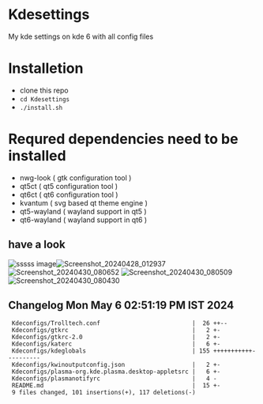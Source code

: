 # Kdesettings
  My kde settings on kde 6 with all config files
 
# Installetion
- clone this repo
- `cd Kdesettings`
- `./install.sh`

# Requred dependencies need to be installed
- nwg-look                                                ( gtk configuration tool )
- qt5ct                                                  ( qt5 configuration tool )
- qt6ct                                                  ( qt6 configuration tool )
- kvantum                                                ( svg based qt theme engine )
- qt5-wayland                                            ( wayland support in qt5 )
- qt6-wayland                                            ( wayland support in qt6 )

## have a look
![sssss](https://github.com/ALEX5402/Kdesettings/assets/76860596/b80d5c47-3875-4c11-a451-b70e212b507a)
image![Screenshot_20240428_012937](https://github.com/ALEX5402/Kdesettings/assets/76860596/dc3b01ac-b289-4165-a134-acf529370561)
![Screenshot_20240430_080652](https://github.com/ALEX5402/Kdesettings/assets/76860596/7f518edf-ff0b-41fd-853c-b78ea457078f)
![Screenshot_20240430_080509](https://github.com/ALEX5402/Kdesettings/assets/76860596/e7017410-fc18-4a68-b25f-7132873ecb0b)
![Screenshot_20240430_080430](https://github.com/ALEX5402/Kdesettings/assets/76860596/3f8e5ecb-7374-4b09-82d1-942c918de48f)

 
## Changelog Mon May  6 02:51:19 PM IST 2024
```
 Kdeconfigs/Trolltech.conf                          |  26 ++--
 Kdeconfigs/gtkrc                                   |   2 +-
 Kdeconfigs/gtkrc-2.0                               |   2 +-
 Kdeconfigs/katerc                                  |   6 +-
 Kdeconfigs/kdeglobals                              | 155 +++++++++++----------
 Kdeconfigs/kwinoutputconfig.json                   |   2 +-
 Kdeconfigs/plasma-org.kde.plasma.desktop-appletsrc |   6 +-
 Kdeconfigs/plasmanotifyrc                          |   4 -
 README.md                                          |  15 +-
 9 files changed, 101 insertions(+), 117 deletions(-)
```
 

